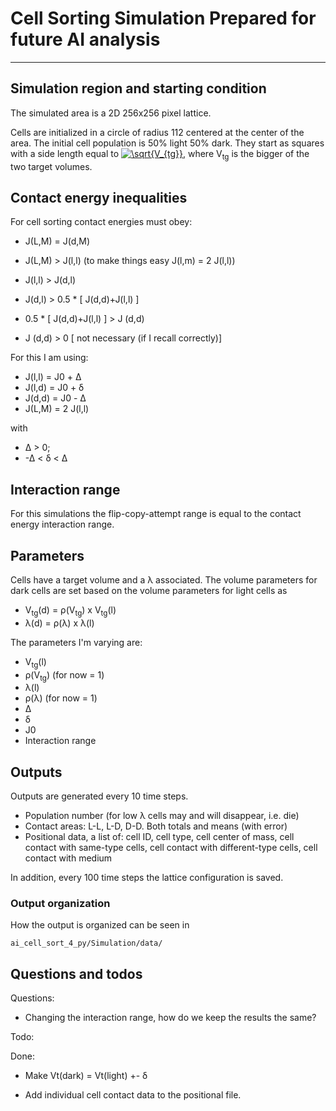 # Cell Sorting Simulation Prepared for future AI analysis #

----------

## Simulation region and starting condition ##

The simulated area is a 2D 256x256 pixel lattice.

Cells are initialized in a circle of radius 112 centered at the center of the area. The initial cell population
is 50% light 50% dark. They start as squares with a side length equal to 
<a href="https://www.codecogs.com/eqnedit.php?latex=\sqrt{V_{tg}}" target="_blank">
<img src="https://latex.codecogs.com/gif.latex?\sqrt{V_{tg}}" title="\sqrt{V_{tg}}" /></a>, where V<sub>tg</sub> is the 
bigger of the two target volumes.

## Contact energy inequalities ##

For cell sorting contact energies must obey:

* J(L,M) = J(d,M)

* J(L,M) > J(l,l)  (to make things easy J(l,m) = 2 J(l,l))

* J(l,l) > J(d,l)

* J(d,l) > 0.5 * [ J(d,d)+J(l,l) ] 

* 0.5 * [ J(d,d)+J(l,l) ] > J (d,d)  

* J (d,d) > 0 [ not necessary (if I recall correctly)]

For this I am using:

- J(l,l) = J0 + &Delta;
- J(l,d) = J0 + &delta;
- J(d,d) = J0 - &Delta;
- J(L,M) = 2 J(l,l)

with

- &Delta; > 0; 
- -&Delta; < &delta; <  &Delta;

## Interaction range ##

For this simulations the flip-copy-attempt range is equal to 
the contact energy interaction range.

## Parameters ##

Cells have a target volume and a &lambda; associated. The volume parameters for dark cells are set based on the volume parameters for light cells as

- V<sub>tg</sub>(d) = &rho;(V<sub>tg</sub>) x V<sub>tg</sub>(l)  
- &lambda;(d) = &rho;(&lambda;) x &lambda;(l)

The parameters I'm varying are:

- V<sub>tg</sub>(l) 
- &rho;(V<sub>tg</sub>) (for now = 1)
- &lambda;(l)
- &rho;(&lambda;) (for now = 1)
- &Delta;
- &delta;
- J0
- Interaction range

## Outputs ##

Outputs are generated every 10 time steps. 

- Population number (for low &lambda; cells may and will 
disappear, i.e. die)
- Contact areas: L-L, L-D, D-D. Both totals and means (with error)
- Positional data, a list of: cell ID, cell type, cell center of mass, cell contact with same-type cells, cell contact with different-type cells, cell contact with medium

In addition, every 100 time steps the lattice configuration is saved. 

### Output organization ###

How the output is organized can be seen in 

``` ai_cell_sort_4_py/Simulation/data/ ```


## Questions and todos ##

Questions:

- Changing the interaction range, how do we keep the results the same?

Todo:


Done:

- Make Vt(dark) = Vt(light) +- &delta;

- Add individual cell contact data to the positional file.



